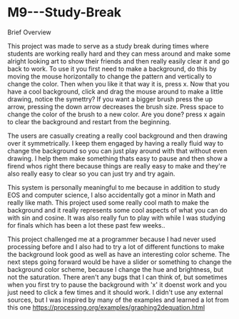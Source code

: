 # M9---Study-Break

Brief Overview


This project was made to serve as a study break during times where students are working really hard and they can mess around and make some alright looking art to show their friends and then really easily clear it and go back to work.
To use it you first need to make a background, do this by moving the mouse horizontally to change the pattern and vertically to change the color. Then when you like it that way it is, press x. Now that you have a cool background, click and drag the mouse around to make a little drawing, notice the symettry? If you want a bigger brush press the up arrow, pressing the down arrow decreases the brush size. Press space to change the color of the brush to a new color. Are you done? press x again to clear the background and restart from the beginning.

The users are casually creating a really cool background and then drawing over it symmetrically. I keep them engaged by having a really fluid way to change the background so you can just play around with that without even drawing. I help them make something thats easy to pause and then show a firend whos right there because things are really easy to make and they're also really easy to clear so you can just try and try again.

This system is personally meaningful to me because in addition to study EOS and computer science, I also accidentally got a minor in Math and really like math. This project used some really cool math to make the background and it really represents some cool aspects of what you can do with sin and cosine. It was also really fun to play with while I was studying for finals which has been a lot these past few weeks..

This project challenged me at a programmer because I had never used processing before and I also had to try a lot of different functions to make the background look good as well as have an interesting color scheme. The next steps going forward would be have a slider or something to change the background color scheme, because I change the hue and brightness, but not the saturation. 
There aren't any bugs that I can think of, but sometimes when you first try to pause the background with 'x' it doenst work and you just need to click a few times and it should work.
  I didn't use any external sources, but I was inspired by many of the examples and learned a lot from this one https://processing.org/examples/graphing2dequation.html
